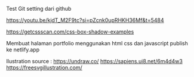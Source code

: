 Test Git setting dari github

https://youtu.be/kjdT_M2F9tc?si=pZcnk0upRHKH36Mf&t=5484

https://getcssscan.com/css-box-shadow-examples

Membuat halaman portfolio menggunakan html css dan javascript publish ke netlify.app

Ilustration source : 
https://undraw.co/
https://sapiens.ui8.net/6m4d4w3
https://freesvgillustration.com/
